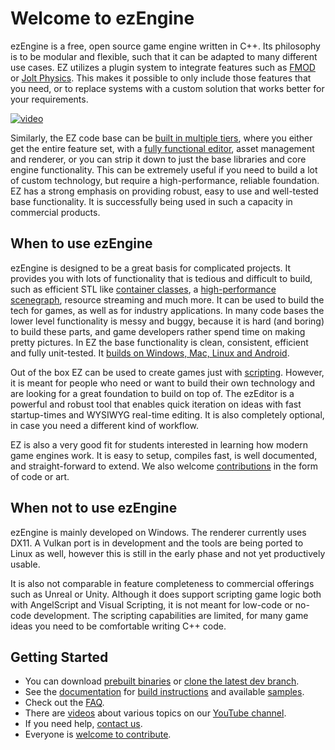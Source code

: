 # Welcome to ezEngine

ezEngine is a free, open source game engine written in C++. Its philosophy is to be modular and flexible, such that it can be adapted to many different use cases. EZ utilizes a plugin system to integrate features such as [FMOD](https://www.fmod.com) or [Jolt Physics](https://github.com/jrouwe/JoltPhysics). This makes it possible to only include those features that you need, or to replace systems with a custom solution that works better for your requirements.

[![video](https://img.youtube.com/vi/S342o8ZmPdA/0.jpg)](https://www.youtube.com/watch?v=S342o8ZmPdA)

Similarly, the EZ code base can be [built in multiple tiers](pages/docs/build/cmake-config.md#build-filter), where you either get the entire feature set, with a [fully functional editor](pages/getting-started/editor-overview.md), asset management and renderer, or you can strip it down to just the base libraries and core engine functionality. This can be extremely useful if you need to build a lot of custom technology, but require a high-performance, reliable foundation. EZ has a strong emphasis on providing robust, easy to use and well-tested base functionality. It is successfully being used in such a capacity in commercial products.

## When to use ezEngine

ezEngine is designed to be a great basis for complicated projects. It provides you with lots of functionality that is tedious and difficult to build, such as efficient STL like [container classes](pages/docs/appendix/container-usage.md), a [high-performance scenegraph](pages/docs/runtime/world/world-overview.md), resource streaming and much more. It can be used to build the tech for games, as well as for industry applications. In many code bases the lower level functionality is messy and buggy, because it is hard (and boring) to build these parts, and game developers rather spend time on making pretty pictures. In EZ the base functionality is clean, consistent, efficient and fully unit-tested. It [builds on Windows, Mac, Linux and Android](pages/docs/build/supported-platforms.md).

Out of the box EZ can be used to create games just with [scripting](pages/docs/custom-code/custom-code-overview.md). However, it is meant for people who need or want to build their own technology and are looking for a great foundation to build on top of. The ezEditor is a powerful and robust tool that enables quick iteration on ideas with fast startup-times and WYSIWYG real-time editing. It is also completely optional, in case you need a different kind of workflow.

EZ is also a very good fit for students interested in learning how modern game engines work. It is easy to setup, compiles fast, is well documented, and straight-forward to extend. We also welcome [contributions](pages/getting-started/how-to-contribute.md) in the form of code or art.

## When not to use ezEngine

ezEngine is mainly developed on Windows. The renderer currently uses DX11. A Vulkan port is in development and the tools are being ported to Linux as well, however this is still in the early phase and not yet productively usable.

It is also not comparable in feature completeness to commercial offerings such as Unreal or Unity. Although it does support scripting game logic both with AngelScript and Visual Scripting, it is not meant for low-code or no-code development. The scripting capabilities are limited, for many game ideas you need to be comfortable writing C++ code.

## Getting Started

* You can download [prebuilt binaries](pages/getting-started/binaries.md) or [clone the latest dev branch](https://github.com/ezEngine/ezEngine).
* See the [documentation](pages/docs/docs-overview.md) for [build instructions](pages/docs/build/building-ez.md) and available [samples](pages/samples/samples-overview.md).
* Check out the [FAQ](pages/getting-started/faq.md).
* There are [videos](pages/getting-started/videos.md) about various topics on our [YouTube channel](https://www.youtube.com/@ezEngine).
* If you need help, [contact us](pages/contact.md).
* Everyone is [welcome to contribute](pages/getting-started/how-to-contribute.md).
